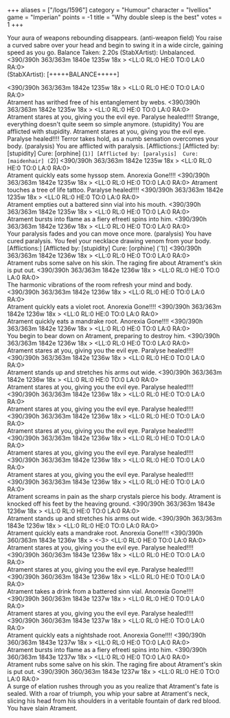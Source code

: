 +++
aliases = ["/logs/1596"]
category = "Humour"
character = "Ivellios"
game = "Imperian"
points = -1
title = "Why double sleep is the best"
votes = 1
+++

Your aura of weapons rebounding disappears. (anti-weapon field)
You raise a curved sabre over your head and begin to swing it in a wide circle,
gaining speed as you go.
Balance Taken: 2.20s
(StabXArtist): Unbalanced.
<390/390h 363/363m 1840e 1235w 18x <e-pp> <bd>> <LL:0 RL:0 HE:0 TO:0 LA:0 RA:0>  
(StabXArtist):      [+++++BALANCE+++++]

<390/390h 363/363m 1842e 1235w 18x <ebpp> <bd>> <LL:0 RL:0 HE:0 TO:0 LA:0 RA:0>  
Atrament has writhed free of his entanglement by webs.
<390/390h 363/363m 1842e 1235w 18x <ebpp> <bd>> <LL:0 RL:0 HE:0 TO:0 LA:0 RA:0>  
Atrament stares at you, giving you the evil eye.
Paralyse healed!!!!
Strange, everything doesn\'t quite seem so simple anymore. (stupidity)
You are afflicted with stupidity.
Atrament stares at you, giving you the evil eye.
Paralyse healed!!!!
Terror takes hold, as a numb sensation overcomes your body. (paralysis)
You are afflicted with paralysis.
[Afflictions:]
[Afflicted by: [stupidity]  Cure: [orphine] (`1)]
[Afflicted by: [paralysis]  Cure: [maidenhair] (`2)]
<390/390h 363/363m 1842e 1235w 18x <ebpp> <bd>> <LL:0 RL:0 HE:0 TO:0 LA:0 RA:0>  
Atrament quickly eats some hyssop stem.
Anorexia Gone!!!!
<390/390h 363/363m 1842e 1235w 18x <ebpp> <bd>> <LL:0 RL:0 HE:0 TO:0 LA:0 RA:0> 
Atrament touches a tree of life tattoo.
Paralyse healed!!!!
<390/390h 363/363m 1842e 1235w 18x <ebpp> <bd>> <LL:0 RL:0 HE:0 TO:0 LA:0 RA:0>  
Atrament empties out a battered sinn vial into his mouth.
<390/390h 363/363m 1842e 1235w 18x <ebpp> <bd>> <LL:0 RL:0 HE:0 TO:0 LA:0 RA:0>  
Atrament bursts into flame as a fiery efreeti spins into him.
<390/390h 363/363m 1842e 1236w 18x <ebpp> <bd>> <LL:0 RL:0 HE:0 TO:0 LA:0 RA:0>  
Your paralysis fades and you can move once more. (paralysis)
You have cured paralysis.
You feel your necklace drawing venom from your body.
[Afflictions:]
[Afflicted by: [stupidity]  Cure: [orphine] (`1)]
<390/390h 363/363m 1842e 1236w 18x <ebpp> <bd>> <LL:0 RL:0 HE:0 TO:0 LA:0 RA:0>  
Atrament rubs some salve on his skin.
The raging fire about Atrament\'s skin is put out.
<390/390h 363/363m 1842e 1236w 18x <ebpp> <bd>> <LL:0 RL:0 HE:0 TO:0 LA:0 RA:0>  
The harmonic vibrations of the room refresh your mind and body.
<390/390h 363/363m 1842e 1236w 18x <ebpp> <bd>> <LL:0 RL:0 HE:0 TO:0 LA:0 RA:0>  
Atrament quickly eats a violet root.
Anorexia Gone!!!!
<390/390h 363/363m 1842e 1236w 18x <ebpp> <bd>> <LL:0 RL:0 HE:0 TO:0 LA:0 RA:0>  
Atrament quickly eats a mandrake root.
Anorexia Gone!!!!
<390/390h 363/363m 1842e 1236w 18x <ebpp> <bd>> <LL:0 RL:0 HE:0 TO:0 LA:0 RA:0>  
You begin to bear down on Atrament, preparing to destroy him.
<390/390h 363/363m 1842e 1236w 18x <ebpp> <bd>> <LL:0 RL:0 HE:0 TO:0 LA:0 RA:0>  
Atrament stares at you, giving you the evil eye.
Paralyse healed!!!!
<390/390h 363/363m 1842e 1236w 18x <ebpp> <bd>> <LL:0 RL:0 HE:0 TO:0 LA:0 RA:0>  
Atrament stands up and stretches his arms out wide.
<390/390h 363/363m 1842e 1236w 18x <ebpp> <bd>> <LL:0 RL:0 HE:0 TO:0 LA:0 RA:0>  
Atrament stares at you, giving you the evil eye.
Paralyse healed!!!!
<390/390h 363/363m 1842e 1236w 18x <ebpp> <bd>> <LL:0 RL:0 HE:0 TO:0 LA:0 RA:0>  
Atrament stares at you, giving you the evil eye.
Paralyse healed!!!!
<390/390h 363/363m 1842e 1236w 18x <ebpp> <bd>> <LL:0 RL:0 HE:0 TO:0 LA:0 RA:0>  
Atrament stares at you, giving you the evil eye.
Paralyse healed!!!!
<390/390h 363/363m 1842e 1236w 18x <ebpp> <bd>> <LL:0 RL:0 HE:0 TO:0 LA:0 RA:0>  
Atrament stares at you, giving you the evil eye.
Paralyse healed!!!!
<390/390h 363/363m 1842e 1236w 18x <ebpp> <bd>> <LL:0 RL:0 HE:0 TO:0 LA:0 RA:0>  
Atrament stares at you, giving you the evil eye.
Paralyse healed!!!!
<390/390h 363/363m 1843e 1236w 18x <ebpp> <bd>> <LL:0 RL:0 HE:0 TO:0 LA:0 RA:0>  
Atrament screams in pain as the sharp crystals pierce his body.
Atrament is knocked off his feet by the heaving ground.
<390/390h 363/363m 1843e 1236w 18x <ebpp> <bd>> <LL:0 RL:0 HE:0 TO:0 LA:0 RA:0>  
Atrament stands up and stretches his arms out wide.
<390/390h 363/363m 1843e 1236w 18x <ebpp> <bd>> <LL:0 RL:0 HE:0 TO:0 LA:0 RA:0>  
Atrament quickly eats a mandrake root.
Anorexia Gone!!!!
<390/390h 360/363m 1843e 1236w 18x <ebpp> <bd>> <-3> <LL:0 RL:0 HE:0 TO:0 LA:0 RA:0>  
Atrament stares at you, giving you the evil eye.
Paralyse healed!!!!
<390/390h 360/363m 1843e 1236w 18x <ebpp> <bd>> <LL:0 RL:0 HE:0 TO:0 LA:0 RA:0>  
Atrament stares at you, giving you the evil eye.
Paralyse healed!!!!
<390/390h 360/363m 1843e 1236w 18x <ebpp> <bd>> <LL:0 RL:0 HE:0 TO:0 LA:0 RA:0>  
Atrament takes a drink from a battered sinn vial.
Anorexia Gone!!!!
<390/390h 360/363m 1843e 1237w 18x <ebpp> <bd>> <LL:0 RL:0 HE:0 TO:0 LA:0 RA:0>  
Atrament stares at you, giving you the evil eye.
Paralyse healed!!!!
<390/390h 360/363m 1843e 1237w 18x <ebpp> <bd>> <LL:0 RL:0 HE:0 TO:0 LA:0 RA:0>  
Atrament quickly eats a nightshade root.
Anorexia Gone!!!!
<390/390h 360/363m 1843e 1237w 18x <ebpp> <bd>> <LL:0 RL:0 HE:0 TO:0 LA:0 RA:0>  
Atrament bursts into flame as a fiery efreeti spins into him.
<390/390h 360/363m 1843e 1237w 18x <ebpp> <bd>> <LL:0 RL:0 HE:0 TO:0 LA:0 RA:0>  
Atrament rubs some salve on his skin.
The raging fire about Atrament\'s skin is put out.
<390/390h 360/363m 1843e 1237w 18x <ebpp> <bd>> <LL:0 RL:0 HE:0 TO:0 LA:0 RA:0>  
A surge of elation rushes through you as you realize that Atrament\'s fate is 
sealed. With a roar of triumph, you whip your sabre at Atrament\'s neck, slicing
his head from his shoulders in a veritable fountain of dark red blood.
You have slain Atrament.
